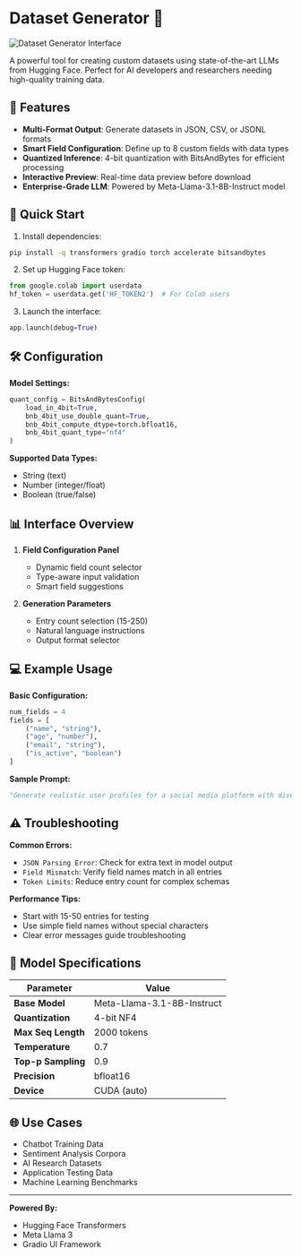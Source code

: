 # Dataset Generator 🧩

![Dataset Generator Interface](./images/AI_dataset.png)

A powerful tool for creating custom datasets using state-of-the-art LLMs from Hugging Face. Perfect for AI developers and researchers needing high-quality training data.

## 🌟 Features

- **Multi-Format Output**: Generate datasets in JSON, CSV, or JSONL formats
- **Smart Field Configuration**: Define up to 8 custom fields with data types
- **Quantized Inference**: 4-bit quantization with BitsAndBytes for efficient processing
- **Interactive Preview**: Real-time data preview before download
- **Enterprise-Grade LLM**: Powered by Meta-Llama-3.1-8B-Instruct model

## 🚀 Quick Start

1. Install dependencies:
```bash
pip install -q transformers gradio torch accelerate bitsandbytes
```

2. Set up Hugging Face token:
```python
from google.colab import userdata
hf_token = userdata.get('HF_TOKEN2')  # For Colab users
```

3. Launch the interface:
```python
app.launch(debug=True)
```

## 🛠️ Configuration

**Model Settings:**
```python
quant_config = BitsAndBytesConfig(
    load_in_4bit=True,
    bnb_4bit_use_double_quant=True,
    bnb_4bit_compute_dtype=torch.bfloat16,
    bnb_4bit_quant_type="nf4"
)
```

**Supported Data Types:**
- String (text)
- Number (integer/float)
- Boolean (true/false)

## 📊 Interface Overview


1. **Field Configuration Panel**
   - Dynamic field count selector
   - Type-aware input validation
   - Smart field suggestions

2. **Generation Parameters**
   - Entry count selection (15-250)
   - Natural language instructions
   - Output format selector

## 💻 Example Usage

**Basic Configuration:**
```python
num_fields = 4
fields = [
    ("name", "string"),
    ("age", "number"),
    ("email", "string"),
    ("is_active", "boolean")
]
```

**Sample Prompt:**
```python
"Generate realistic user profiles for a social media platform with diverse demographics."
```

## ⚠️ Troubleshooting

**Common Errors:**
- `JSON Parsing Error`: Check for extra text in model output
- `Field Mismatch`: Verify field names match in all entries
- `Token Limits`: Reduce entry count for complex schemas

**Performance Tips:**
- Start with 15-50 entries for testing
- Use simple field names without special characters
- Clear error messages guide troubleshooting

## 🤖 Model Specifications

| Parameter            | Value                      |
|----------------------|----------------------------|
| **Base Model**       | Meta-Llama-3.1-8B-Instruct |
| **Quantization**     | 4-bit NF4                  |
| **Max Seq Length**   | 2000 tokens                |
| **Temperature**      | 0.7                        |
| **Top-p Sampling**   | 0.9                        |
| **Precision**        | bfloat16                   |
| **Device**           | CUDA (auto)                |

## 🌐 Use Cases

- Chatbot Training Data
- Sentiment Analysis Corpora
- AI Research Datasets
- Application Testing Data
- Machine Learning Benchmarks



---

**Powered By:**
- Hugging Face Transformers
- Meta Llama 3
- Gradio UI Framework
